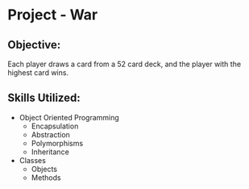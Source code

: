 # Project - War

## Objective:
Each player draws a card from a 52 card deck,
and the player with the highest card wins.

## Skills Utilized:
- Object Oriented Programming
  - Encapsulation
  - Abstraction
  - Polymorphisms
  - Inheritance
- Classes
  - Objects
  - Methods